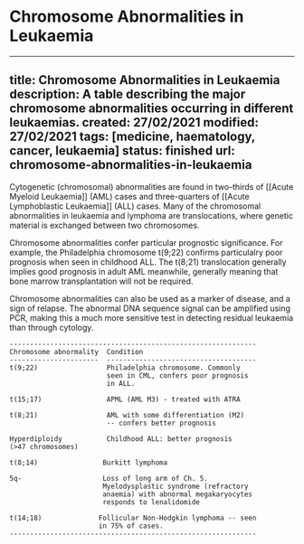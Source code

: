 # Chromosome Abnormalities in Leukaemia
---
title: Chromosome Abnormalities in Leukaemia
description: A table describing the major chromosome abnormalities occurring in different leukaemias. 
created: 27/02/2021
modified: 27/02/2021
tags: [medicine, haematology, cancer, leukaemia]
status: finished
url: chromosome-abnormalities-in-leukaemia
---

Cytogenetic (chromosomal) abnormalities are found in two-thirds of [[Acute Myeloid Leukaemia]] (AML) cases and three-quarters of [[Acute Lymphoblastic Leukaemia]] (ALL) cases.  Many of the chromosomal abnormalities in leukaemia and lymphoma are translocations, where genetic material is exchanged between two chromosomes. 

Chromosome abnormalities confer particular prognostic significance. For example, the Philadelphia chromosome t(9;22) confirms particulalry poor prognosis when seen in childhood ALL. The t(8;21) translocation generally implies good prognosis in adult AML meanwhile, generally meaning that bone marrow transplantation will not be required. 

Chromosome abnormalities can also be used as a marker of disease, and a sign of relapse. The abnormal DNA sequence signal can be amplified using PCR, making this a much more sensitive test in detecting residual leukaemia than through cytology. 

```
-------------------------------------------------------------
Chromosome abnormality  Condition
----------------------  -------------------------------------
t(9;22)                 Philadelphia chromosome. Commonly 
                        seen in CML, confers poor prognosis 
                        in ALL.

t(15;17)                APML (AML M3) - treated with ATRA

t(8;21)                 AML with some differentiation (M2)
                        -- confers better prognosis

Hyperdiploidy           Childhood ALL: better prognosis 
(>47 chromosomes)                       

t(8;14)                Burkitt lymphoma

5q-                    Loss of long arm of Ch. 5.
                       Myelodysplastic syndrome (refractory 
                       anaemia) with abnormal megakaryocytes
                       responds to lenalidomide

t(14;18)              Follicular Non-Hodgkin lymphoma -- seen
                      in 75% of cases. 
-------------------------------------------------------------
```

<!-- {BearID:10536D95-6F42-4BCE-B686-6680ADB7BA7A-1211-0000EA9C2D4AB6E3} -->
